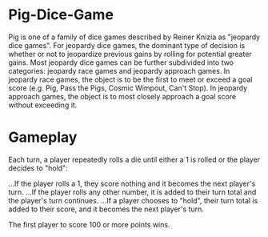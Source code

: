 # Pig-Dice-Game


Pig is one of a family of dice games described by Reiner Knizia as "jeopardy dice games". For jeopardy dice games, the dominant type of decision is whether or not to jeopardize previous gains by rolling for potential greater gains. Most jeopardy dice games can be further subdivided into two categories: jeopardy race games and jeopardy approach games. In jeopardy race games, the object is to be the first to meet or exceed a goal score (e.g. Pig, Pass the Pigs, Cosmic Wimpout, Can't Stop). In jeopardy approach games, the object is to most closely approach a goal score without exceeding it.

# Gameplay

Each turn, a player repeatedly rolls a die until either a 1 is rolled or the player decides to "hold":

...If the player rolls a 1, they score nothing and it becomes the next player's turn.
...If the player rolls any other number, it is added to their turn total and the player's turn continues.
...If a player chooses to "hold", their turn total is added to their score, and it becomes the next player's turn.

The first player to score 100 or more points wins.
